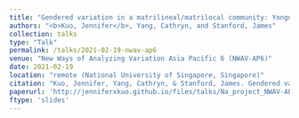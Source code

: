 ```yaml
---
title: "Gendered variation in a matrilineal/matrilocal community: Yongning Na of Yunnan, China"
authors: "<b>Kuo, Jennifer</b>, Yang, Cathryn, and Stanford, James"
collection: talks
type: "Talk"
permalink: /talks/2021-02-19-nwav-ap6
venue: "New Ways of Analyzing Variation Asia Pacific 6 (NWAV-AP6)"
date: 2021-02-19
location: "remote (National University of Singapore, Singapore)"
citation: "Kuo, Jennifer, Yang, Cathryn, & Stanford, James. Gendered variation in a matrilineal/matrilocal community: Yongning Na of Yunnan, China. Talk presented February 19, 2021, at New Ways of Analyzing Variation Asia Pacific 6 (NWAV-AP6), remote (National University of Singapore, Singapore)."
paperurl: 'http://jenniferxkuo.github.io/files/talks/Na_project_NWAV-AP6_2021.pdf'
ftype: 'slides'
---
```

